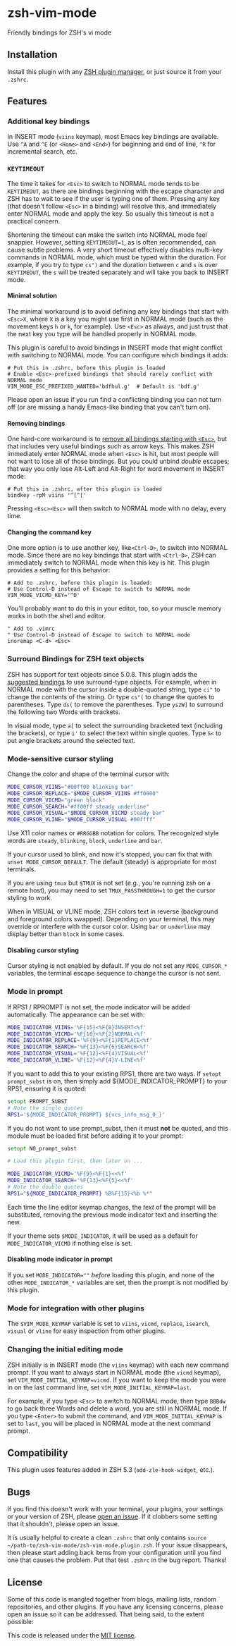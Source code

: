 # zsh-vim-mode

Friendly bindings for ZSH's vi mode

## Installation

Install this plugin with any [ZSH plugin manager][], or just source it from
your `.zshrc`.

[ZSH plugin manager]: https://github.com/unixorn/awesome-zsh-plugins/blob/master/README.md#installation

## Features

### Additional key bindings

In INSERT mode (`viins` keymap), most Emacs key bindings are available. Use
`^A` and `^E` (or `<Home>` and `<End>`) for beginning and end of line, `^R`
for incremental search, etc.

### `KEYTIMEOUT`

The time it takes for `<Esc>` to switch to NORMAL mode tends to be
`KEYTIMEOUT`, as there are bindings beginning with the escape character and
ZSH has to wait to see if the user is typing one of them. Pressing any key
(that doesn't follow `<Esc>` in a binding) will resolve this, and
immediately enter NORMAL mode and apply the key. So usually this timeout is
not a practical concern.

Shortening the timeout can make the switch into NORMAL mode feel snappier.
However, setting `KEYTIMEOUT=1`, as is often recommended, can cause subtle
problems. A very short timeout effectively disables multi-key commands in
NORMAL mode, which must be typed within the duration. For example, if you
try to type `cs")` and the duration between `c` and `s` is over
`KEYTIMEOUT`, the `s` will be treated separately and will take you back to
INSERT mode.

#### Minimal solution

The minimal workaround is to avoid defining any key bindings that start with
`<Esc>X`, where `X` is a key you might use first in NORMAL mode (such as the
movement keys `h` or `k`, for example). Use `<Esc>` as always, and
just trust that the next key you type will be handled properly in NORMAL
mode.

This plugin is careful to avoid bindings in INSERT mode that might conflict
with switching to NORMAL mode. You can configure which bindings it adds:

```
# Put this in .zshrc, before this plugin is loaded
# Enable <Esc>-prefixed bindings that should rarely conflict with NORMAL mode
VIM_MODE_ESC_PREFIXED_WANTED='bdfhul.g'  # Default is 'bdf.g'
```

Please open an issue if you run find a conflicting binding you can not turn
off (or are missing a handy Emacs-like binding that you can't turn on).

#### Removing bindings

One hard-core workaround is to [remove all bindings starting with
`<Esc>`](http://zsh.sourceforge.net/Guide/zshguide04.html#l95), but that
includes very useful bindings such as arrow keys. This makes ZSH
immediately enter NORMAL mode when `<Esc>` is hit, but most people will not
want to lose all of those bindings. But you could unbind _double_ escapes;
that way you only lose Alt-Left and Alt-Right for word movement in INSERT
mode:

```
# Put this in .zshrc, after this plugin is loaded
bindkey -rpM viins '^[^['
```

Pressing `<Esc><Esc>` will then switch to NORMAL mode with no delay,
every time.

#### Changing the command key

One more option is to use another key, like`<Ctrl-D>`, to switch into NORMAL
mode. Since there are no key bindings that start with `<Ctrl-D>`, ZSH can
immediately switch to NORMAL mode when this key is hit. This plugin provides
a setting for this behavior:

```
# Add to .zshrc, before this plugin is loaded:
# Use Control-D instead of Escape to switch to NORMAL mode
VIM_MODE_VICMD_KEY='^D'
```

You'll probably want to do this in your editor, too, so your muscle memory
works in both the shell and editor.

```
" Add to .vimrc
" Use Control-D instead of Escape to switch to NORMAL mode
inoremap <C-d> <Esc>
```

### Surround Bindings for ZSH text objects

ZSH has support for text objects since 5.0.8. This plugin adds the
[suggested bindings][] to use surround-type objects. For example, when in
NORMAL mode with the cursor inside a double-quoted string, type `ci"` to
change the contents of the string. Or type `cs"(` to change the quotes to
parentheses. Type `ds(` to remove the parentheses. Type `ys2W]` to surround
the following two Words with brackets.

In visual mode, type `a[` to select the surrounding bracketed text
(including the brackets), or type `i'` to select the text within single
quotes. Type `S<` to put angle brackets around the selected text.

[suggested bindings]: https://sourceforge.net/p/zsh/code/ci/master/tree/Functions/Zle/surround

### Mode-sensitive cursor styling

Change the color and shape of the terminal cursor with:

```zsh
MODE_CURSOR_VIINS="#00ff00 blinking bar"
MODE_CURSOR_REPLACE="$MODE_CURSOR_VIINS #ff0000"
MODE_CURSOR_VICMD="green block"
MODE_CURSOR_SEARCH="#ff00ff steady underline"
MODE_CURSOR_VISUAL="$MODE_CURSOR_VICMD steady bar"
MODE_CURSOR_VLINE="$MODE_CURSOR_VISUAL #00ffff"
```

Use X11 color names or `#RRGGBB` notation for colors. The recognized
style words are `steady`, `blinking`, `block`, `underline` and `bar`.

If your cursor used to blink, and now it's stopped, you can fix that
with `unset MODE_CURSOR_DEFAULT`. The default (steady) is
appropriate for most terminals.

If you are using `tmux` but `$TMUX` is not set (e.g., you're running
zsh on a remote host), you may need to set `TMUX_PASSTHROUGH=1` to
get the cursor styling to work.

When in VISUAL or VLINE mode, ZSH colors text in reverse (background and
foreground colors swapped). Depending on your terminal, this may override or
interfere with the cursor color. Using `bar` or `underline` may display
better than `block` in some cases.

#### Disabling cursor styling

Cursor styling is not enabled by default. If you do not set any
`MODE_CURSOR_*` variables, the terminal escape sequence to change
the cursor is not sent.

### Mode in prompt

If RPS1 / RPROMPT is not set, the mode indicator will be added
automatically. The appearance can be set with:

```zsh
MODE_INDICATOR_VIINS='%F{15}<%F{8}INSERT<%f'
MODE_INDICATOR_VICMD='%F{10}<%F{2}NORMAL<%f'
MODE_INDICATOR_REPLACE='%F{9}<%F{1}REPLACE<%f'
MODE_INDICATOR_SEARCH='%F{13}<%F{5}SEARCH<%f'
MODE_INDICATOR_VISUAL='%F{12}<%F{4}VISUAL<%f'
MODE_INDICATOR_VLINE='%F{12}<%F{4}V-LINE<%f'
```

If you want to add this to your existing RPS1, there are two ways. If
`setopt prompt_subst` is on, then simply add ${MODE_INDICATOR_PROMPT}
to your RPS1, ensuring it is quoted:

```zsh
setopt PROMPT_SUBST
# Note the single quotes
RPS1='${MODE_INDICATOR_PROMPT} ${vcs_info_msg_0_}'
```

If you do not want to use prompt_subst, then it must **not** be
quoted, and this module must be loaded first before adding it
to your prompt:

```zsh
setopt NO_prompt_subst

# Load this plugin first, then later on ...

MODE_INDICATOR_VICMD='%F{9}<%F{1}<<%f'
MODE_INDICATOR_SEARCH='%F{13}<%F{5}<<%f'
# Note the double quotes
RPS1="${MODE_INDICATOR_PROMPT} %B%F{15}<%b %*"
```

Each time the line editor keymap changes, the *text* of the prompt
will be substituted, removing the previous mode indicator text and
inserting the new.

If your theme sets `$MODE_INDICATOR`, it will be used as a default
for `MODE_INDICATOR_VICMD` if nothing else is set.

#### Disabling mode indicator in prompt

If you set `MODE_INDICATOR=""`  _before_ loading this plugin, and none
of the other `MODE_INDICATOR_*` variables are set, then the prompt
is not modified by this plugin.

### Mode for integration with other plugins

The `$VIM_MODE_KEYMAP` variable is set to `viins`, `vicmd`, `replace`,
`isearch`, `visual` or `vline` for easy inspection from other plugins.

### Changing the initial editing mode

ZSH initially is in INSERT mode (the `viins` keymap) with each new command
prompt. If you want to always start in NORMAL mode (the `vicmd` keymap), set
`VIM_MODE_INITIAL_KEYMAP=vicmd`. If you want to keep the mode you were in on
the last command line, set `VIM_MODE_INITIAL_KEYMAP=last`.

For example, if you type `<Esc>` to switch to NORMAL mode, then type `BBBdw`
to go back three Words and delete a word, you are still in NORMAL mode. If
you type `<Enter>` to submit the command, and `VIM_MODE_INITIAL_KEYMAP` is
set to `last`, you will be placed in NORMAL mode at the next command prompt.

## Compatibility

This plugin uses features added in ZSH 5.3 (`add-zle-hook-widget`, etc.).


## Bugs

If you find this doesn't work with your terminal, your plugins, your
settings or your version of ZSH, please [open an issue][issues]. If
it clobbers some setting that it shouldn't, please open an issue.

It is usually helpful to create a clean `.zshrc` that only contains
`source ~/path-to/zsh-vim-mode/zsh-vim-mode.plugin.zsh`. If your
issue disappears, then please start adding back items from your
configuration until you find one that causes the problem. Put that test
`.zshrc` in the bug report. Thanks!

[issues]: https://github.com/softmoth/zsh-vim-mode/issues

## License

Some of this code is mangled together from blogs, mailing lists, random
repositories, and other plugins. If you have any licensing concerns, please
open an issue so it can be addressed. That being said, to the extent possible:

This code is released under the [MIT license][].

[MIT license]: https://github.com/softmoth/zsh-vim-mode/blob/master/LICENSE
